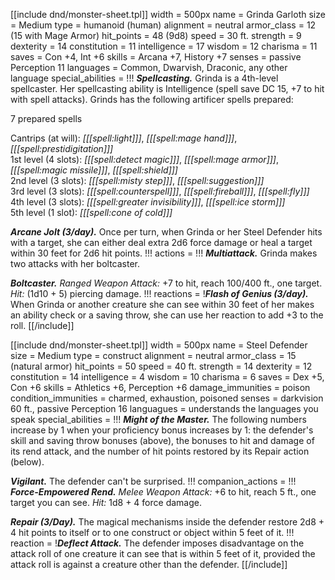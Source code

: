 [[include dnd/monster-sheet.tpl]]
width = 500px
name = Grinda Garloth
size = Medium
type = humanoid (human)
alignment = neutral
armor_class = 12 (15 with Mage Armor)
hit_points = 48 (9d8)
speed = 30 ft.
strength = 9
dexterity = 14
constitution = 11
intelligence = 17
wisdom = 12
charisma = 11
saves = Con +4, Int +6
skills = Arcana +7, History +7
senses = passive Perception 11
languages = Common, Dwarvish, Draconic, any other language
special_abilities = !!!
***Spellcasting.*** Grinda is a 4th-level spellcaster. Her spellcasting ability is Intelligence (spell save DC 15, +7 to hit with spell attacks). Grinds has the following artificer spells prepared:

7 prepared spells

Cantrips (at will): _[[[spell:light]]]_, _[[[spell:mage hand]]]_, _[[[spell:prestidigitation]]]_  
1st level (4 slots): _[[[spell:detect magic]]]_, _[[[spell:mage armor]]]_, _[[[spell:magic missile]]]_, _[[[spell:shield]]]_  
2nd level (3 slots): _[[[spell:misty step]]]_, _[[[spell:suggestion]]]_  
3rd level (3 slots): _[[[spell:counterspell]]]_, _[[[spell:fireball]]]_, _[[[spell:fly]]]_  
4th level (3 slots): _[[[spell:greater invisibility]]]_, _[[[spell:ice storm]]]_  
5th level (1 slot): _[[[spell:cone of cold]]]_

***Arcane Jolt (3/day).*** Once per turn, when Grinda or her Steel Defender hits with a target, she can either deal extra 2d6 force damage or heal a target within 30 feet for 2d6 hit points. 
!!!
actions = !!!
***Multiattack.*** Grinda makes two attacks with her boltcaster.

***Boltcaster.*** _Ranged Weapon Attack:_ +7 to hit, reach 100/400 ft., one target. _Hit:_ (1d10 + 5) piercing damage.
!!!
reactions = !***Flash of Genius (3/day).*** When Grinda or another creature she can see within 30 feet of her makes an ability check or a saving throw, she can use her reaction to add +3 to the roll.
[[/include]]

[[include dnd/monster-sheet.tpl]]
width = 500px
name = Steel Defender
size = Medium
type = construct
alignment = neutral
armor_class = 15 (natural armor)
hit_points = 50
speed = 40 ft.
strength = 14
dexterity = 12
constitution = 14
intelligence = 4
wisdom = 10
charisma = 6
saves = Dex +5, Con +6
skills = Athletics +6, Perception +6
damage_immunities = poison
condition_immunities = charmed, exhaustion, poisoned
senses = darkvision 60 ft., passive Perception 16
languagues = understands the languages you speak
special_abilities = !!!
***Might of the Master.*** The following numbers increase by 1 when your proficiency bonus increases by 1: the defender's skill and saving throw bonuses (above), the bonuses to hit and damage of its rend attack, and the number of hit points restored by its Repair action (below).

***Vigilant.*** The defender can't be surprised.
!!!
companion_actions = !!!
***Force-Empowered Rend.*** _Melee Weapon Attack:_ +6 to hit, reach 5 ft., one target you can see. _Hit:_ 1d8 + 4 force damage.

***Repair (3/Day).*** The magical mechanisms inside the defender restore 2d8 + 4 hit points to itself or to one construct or object within 5 feet of it.
!!!
reaction = !***Deflect Attack.*** The defender imposes disadvantage on the attack roll of one creature it can see that is within 5 feet of it, provided the attack roll is against a creature other than the defender.
[[/include]]
